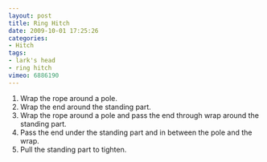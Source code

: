```yaml
---
layout: post
title: Ring Hitch
date: 2009-10-01 17:25:26
categories:
- Hitch
tags:
- lark's head
- ring hitch
vimeo: 6886190
---
```


1. Wrap the rope around a pole.
1. Wrap the end around the standing part.
1. Wrap the rope around a pole and pass the end through wrap around the standing part.
1. Pass the end under the standing part and in between the pole and the wrap.
1. Pull the standing part to tighten.

